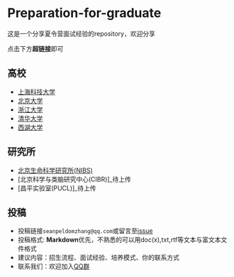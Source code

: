 # Preparation-for-graduate

这是一个分享夏令营面试经验的repository，欢迎分享  


点击下方**超链接**即可
## 高校
* [上海科技大学](https://github.com/CSUBioinformatics1801/Preparation-for-graduate/tree/main/%E4%B8%8A%E6%B5%B7%E7%A7%91%E6%8A%80%E5%A4%A7%E5%AD%A6)
* [北京大学](https://github.com/CSUBioinformatics1801/Preparation-for-graduate/tree/main/%E5%8C%97%E4%BA%AC%E5%A4%A7%E5%AD%A6)
* [浙江大学](https://github.com/CSUBioinformatics1801/Preparation-for-graduate/tree/main/%E6%B5%99%E6%B1%9F%E5%A4%A7%E5%AD%A6)
* [清华大学](https://github.com/CSUBioinformatics1801/Preparation-for-graduate/tree/main/%E6%B8%85%E5%8D%8E%E5%A4%A7%E5%AD%A6)
* [西湖大学](https://github.com/CSUBioinformatics1801/Preparation-for-graduate/tree/main/%E8%A5%BF%E6%B9%96%E5%A4%A7%E5%AD%A6)
## 研究所
* [北京生命科学研究所(NIBS)](https://github.com/CSUBioinformatics1801/Preparation-for-graduate/tree/main/%E5%8C%97%E4%BA%AC%E7%94%9F%E5%91%BD%E7%A7%91%E5%AD%A6%E7%A0%94%E7%A9%B6%E6%89%80)
* [北京科学与类脑研究中心(CIBR)]_待上传
* [昌平实验室(PUCL)]_待上传

## 投稿
*    投稿链接`seanpeldomzhang@qq.com`或留言至[issue](https://github.com/CSUBioinformatics1801/Preparation-for-graduate/issues)
*    投稿格式: **Markdown**优先，不熟悉的可以用doc(x),txt,rtf等文本与富文本文件格式
*    建议内容：招生流程、面试经验、培养模式、你的联系方式
*    联系我们：欢迎加入[QQ群](https://jq.qq.com/?_wv=1027&k=Y2XDaFYL)